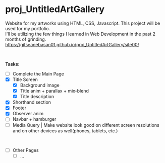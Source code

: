 # proj_UntitledArtGallery
Website for my artworks using HTML, CSS, Javascript.
This project will be used for my portfolio. <br />
I'll be utilizing the few things I learned in Web Development in the past 2 months of grinding.
https://gitseanebasan01.github.io/proj_UntitledArtGallery/site00/

<br />

**Tasks:**
- [ ] Complete the Main Page
- [x] Title Screen
  - [x] Background image
  - [x] Title anim + parallax + mix-blend
  - [x] Title description
- [x] Shorthand section
- [x] Footer
- [x] Observer anim
- [ ] Navbar + hamburger
- [ ] Media Query | Make website look good on different screen resolutions and on other devices as well(phones, tablets, etc.)
<br />

- [ ] Other Pages
  - [ ] ...
